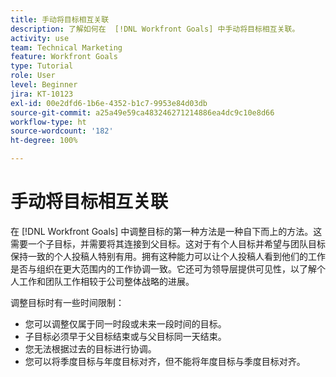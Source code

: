 ```yaml
---
title: 手动将目标相互关联
description: 了解如何在  [!DNL Workfront Goals] 中手动将目标相互关联。
activity: use
team: Technical Marketing
feature: Workfront Goals
type: Tutorial
role: User
level: Beginner
jira: KT-10123
exl-id: 00e2dfd6-1b6e-4352-b1c7-9953e84d03db
source-git-commit: a25a49e59ca483246271214886ea4dc9c10e8d66
workflow-type: ht
source-wordcount: '182'
ht-degree: 100%

---
```


# 手动将目标相互关联

在 [!DNL Workfront Goals] 中调整目标的第一种方法是一种自下而上的方法。这需要一个子目标，并需要将其连接到父目标。这对于有个人目标并希望与团队目标保持一致的个人投稿人特别有用。拥有这种能力可以让个人投稿人看到他们的工作是否与组织在更大范围内的工作协调一致。它还可为领导层提供可见性，以了解个人工作和团队工作相较于公司整体战略的进展。

调整目标时有一些时间限制：

* 您可以调整仅属于同一时段或未来一段时间的目标。
* 子目标必须早于父目标结束或与父目标同一天结束。
* 您无法根据过去的目标进行协调。
* 您可以将季度目标与年度目标对齐，但不能将年度目标与季度目标对齐。
